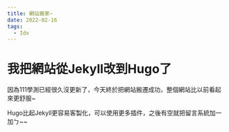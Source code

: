 ```yaml
---
title: 網站搬家~
date: 2022-02-16
tags:
  - Idx
---
```


# 我把網站從Jekyll改到Hugo了

因為111學測已經很久沒更新了，今天終於把網站搬遷成功，整個網站比以前看起來更舒服~

Hugo比起Jekyll更容易客製化，可以使用更多插件，之後有空就把留言系統加一加ㄅ~~

